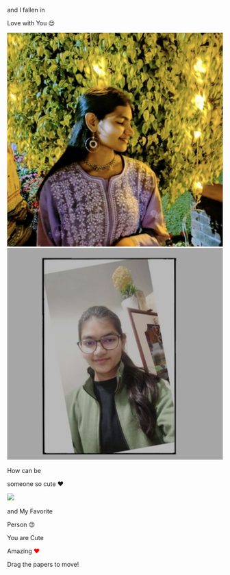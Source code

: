<!DOCTYPE html>
<html lang="en" >
<head>
  <meta charset="UTF-8">
  <title>CodePen - Drag Papers ❤</title>
  <link rel='stylesheet' href='https://fonts.googleapis.com/css2?family=Short+Stack&amp;family=Homemade+Apple&amp;display=swap'><link rel="stylesheet" href="./style.css">
</head>
<body>
<!-- partial:index.partial.html -->
<!-- A pen by Developer Rahul  -->
<div class="paper heart">
</div>
<div class="paper image">
  <p> and I fallen in</p>
    <p>Love with You 😍 </p>
   <img src="IMG_20220206_211645.jpg" />
</div>
<div class="paper image">
  <p</p>
  <img src="IMG_20220206_211635.jpg" />
</div>
<div class="paper image">
  <p>How can be </p>
   <p> someone so cute ❤ </p>
  <img src="https://drive.google.com/file/d/1JJTJe6ZGEeWiD6ivrEv6EtIC-Tarcr6-/view?usp=share_link" />
</div>
<div class="paper red">
<p class="p1"> and My Favorite</p>
<p class="p2">Person 😍</p>
</div>
<div class="paper">
<p class="p1">You are Cute </p>
  <p class="p1">Amazing <span style="color: red !important;">❤</span></p>
</div>
<div class="paper">
<p class="p1">Drag the papers to move!</p>
</div>
<!-- partial -->
  <script  src="./script.js"></script>
</body>
</html>
